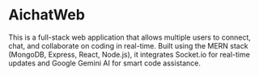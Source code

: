 # AichatWeb
This is a full-stack web application that allows multiple users to connect, chat, and collaborate on coding in real-time. Built using the MERN stack (MongoDB, Express, React, Node.js), it integrates Socket.io for real-time updates and Google Gemini AI for smart code assistance.
